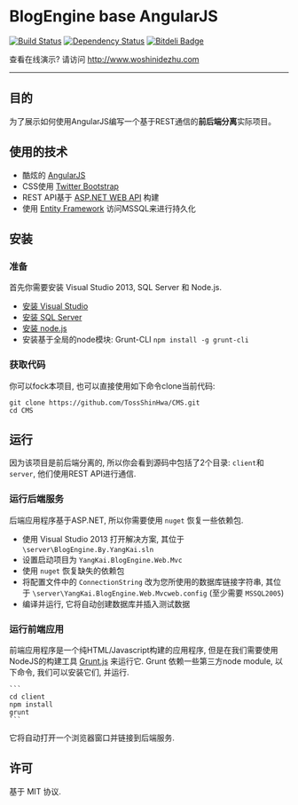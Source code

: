 BlogEngine base AngularJS
===========
[![Build Status](https://api.travis-ci.org/TossShinHwa/CMS.png)](https://api.travis-ci.org/TossShinHwa/CMS)
[![Dependency Status](https://david-dm.org/ChrisWren/grunt-nodemon.png)](https://david-dm.org/TossShinHwa/CMS)
[![Bitdeli Badge](https://d2weczhvl823v0.cloudfront.net/TossShinHwa/cms/trend.png)](https://bitdeli.com/free "Bitdeli Badge")

查看在线演示? 请访问 http://www.woshinidezhu.com
***

## 目的

为了展示如何使用AngularJS编写一个基于REST通信的**前后端分离**实际项目。

## 使用的技术

* 酷炫的 [AngularJS](http://www.angularjs.org/)
* CSS使用 [Twitter Bootstrap](http://getbootstrap.com/)
* REST API基于 [ASP.NET WEB API](http://www.asp.net/web-api/) 构建
* 使用 [Entity Framework](http://msdn.microsoft.com/en-us/data/ef.aspx) 访问MSSQL来进行持久化


## 安装

### 准备

首先你需要安装 Visual Studio 2013, SQL Server 和 Node.js.
* [安装 Visual Studio](http://www.visualstudio.com/)
* [安装 SQL Server](http://www.microsoft.com/en-us/sqlserver/default.aspx/)
* [安装 node.js](http://nodejs.org/download/)
* 安装基于全局的node模块: Grunt-CLI  ```npm install -g grunt-cli```

### 获取代码

你可以fock本项目, 也可以直接使用如下命令clone当前代码:

```
git clone https://github.com/TossShinHwa/CMS.git
cd CMS
```

## 运行

因为该项目是前后端分离的, 所以你会看到源码中包括了2个目录: `client`和`server`, 他们使用REST API进行通信.

### 运行后端服务

后端应用程序基于ASP.NET, 所以你需要使用 `nuget` 恢复一些依赖包.

* 使用 Visual Studio 2013 打开解决方案, 其位于 `\server\BlogEngine.By.YangKai.sln`
* 设置启动项目为 `YangKai.BlogEngine.Web.Mvc`
* 使用 `nuget` 恢复缺失的依赖包
* 将配置文件中的 `ConnectionString` 改为您所使用的数据库链接字符串, 其位于 `\server\YangKai.BlogEngine.Web.Mvcweb.config` (至少需要 `MSSQL2005`)
* 编译并运行, 它将自动创建数据库并插入测试数据

### 运行前端应用

前端应用程序是一个纯HTML/Javascript构建的应用程序, 但是在我们需要使用NodeJS的构建工具 [Grunt.js](gruntjs.com) 来运行它.
Grunt 依赖一些第三方node module, 以下命令, 我们可以安装它们, 并运行.

    ```
    cd client
    npm install
    grunt
    ```
    
它将自动打开一个浏览器窗口并链接到后端服务.

## 许可

基于 MIT  协议.
